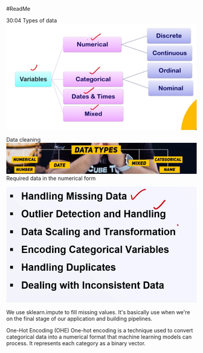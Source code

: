 #ReadMe

30:04 
Types of data 
![alt text](image-1.png)

Data cleaning
 ![alt text](image-2.png)
 Required data in the numerical form

 ![alt text](image-3.png)


We use sklearn.impute to fill missing values.
It's basically use when we're on the final stage of our application and building pipelines.


One-Hot Encoding (OHE)
One-hot encoding is a technique used to convert categorical data into a numerical format that machine learning models can process. It represents each category as a binary vector.